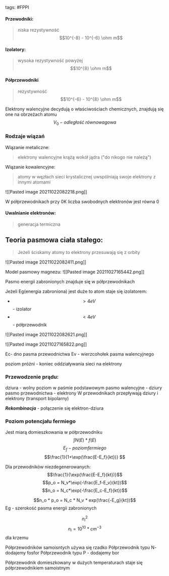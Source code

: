 tags: #FPPI 
#### Przewodniki:
> niska rezystywność $$10^{-8} - 10^{-6} \ohm m$$

#### Izolatory:
> wysoka rezystywność powyżej $$10^{8} \ohm m$$

#### Półprzewodniki
> rezystywność $$10^{-6} - 10^{8} \ohm m$$

Elektrony walencyjne decydują o właściwościach chemicznych, znajdują się one na obrzeżach atomu
$$V_0 - odległość ~ równowagowa$$
### Rodzaje wiązań
Wiązanie metaliczne:
> elektrony walencyjne krążą wokół jądra ("do nikogo nie należą")

Wiązanie kowalencyjne:
> atomy w węzłach sieci krystalicznej uwspólniają swoje elektrony z innymi atomami

![[Pasted image 20211022082218.png]]

W półprzewodnikach przy 0K liczba swobodnych elektronów jest równa 0

#### Uwalnianie elektronów:
> generacja termiczna

## Teoria pasmowa ciała stałego:
> Jeżeli ściskamy atomy to elektrony przesuwają się z orbity

![[Pasted image 20211022082411.png]]

Model pasmowy magnezu:
![[Pasted image 20211027165442.png]]

Pasmo energii zabronionych znajduje się w półprzewodnikach

Jeżeli Eg(energia zabroniona) jest duże to atom staje się izolatorem:
- $$>4eV$$ - izolator
- $$<4eV$$ - półprzewodnik

![[Pasted image 20211022082621.png]]

![[Pasted image 20211027165822.png]]

Ec- dno pasma przewodnictwa
Ev - wierzcohołek pasma walencyjnego

poziom próżni - koniec oddziaływania sieci na elektrony

### Przewodzenie prądu:
dziura - wolny poziom w paśmie podstawowym
pasmo walencyjne - dziury
pasmo przewodnictwa - elektrony
W przewodnikach przepływają dziury i elektrony (transport bipolarny)

***Rekombinacja*** - połączenie się elektron-dziura

### Poziom potencjału fermiego
Jest miarą domieszkowania w półprzewodniku
$$\int{N(E)*f(E)}$$
$$E_f - poziom fermiego$$
$$\frac{1}{1+\exp(\frac{E-E_f}{kt})} $$

Dla przewodników niezdegenerowanych:
$$\frac{1}{\exp(\frac{E-E_f}{kt})}$$
$$p_o = N_v*\exp(-\frac{E_f-E_v}{kt})$$
$$n_o = N_c*\exp(-\frac{E_c-E_f}{kt})$$

$$n_o * p_o = N_c * N_v * exp(\frac{-E_g}{kt})$$
Eg - szerokość pasma energii zabronionych

$$n_i^2$$
$$n_i = 10^10 * cm^{-3}$$ dla krzemu

Półprzewodników samoisntych używa się rzadko
Półprzewodnik typu N- dodajemy fosfor
Półprzewodnik typu P - dodajemy bor


Półprzewodnik domieszkowany w dużych temperaturach staje się półprzewodnikiem samoistnym

